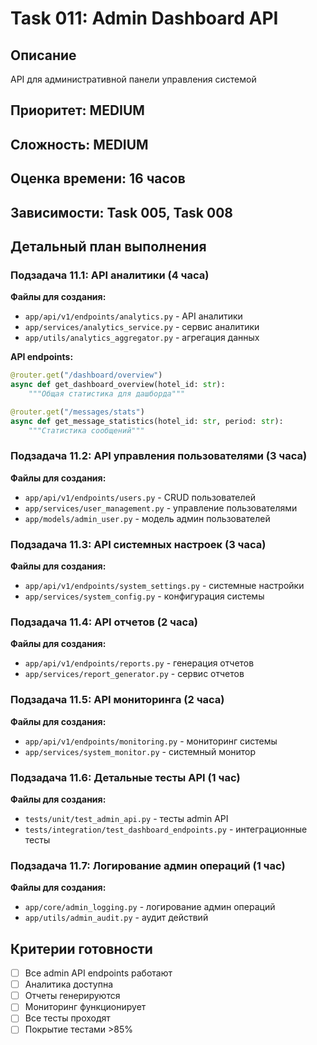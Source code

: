 # Task 011: Admin Dashboard API

## Описание
API для административной панели управления системой

## Приоритет: MEDIUM
## Сложность: MEDIUM
## Оценка времени: 16 часов
## Зависимости: Task 005, Task 008

## Детальный план выполнения

### Подзадача 11.1: API аналитики (4 часа)
**Файлы для создания:**
- `app/api/v1/endpoints/analytics.py` - API аналитики
- `app/services/analytics_service.py` - сервис аналитики
- `app/utils/analytics_aggregator.py` - агрегация данных

**API endpoints:**
```python
@router.get("/dashboard/overview")
async def get_dashboard_overview(hotel_id: str):
    """Общая статистика для дашборда"""

@router.get("/messages/stats")
async def get_message_statistics(hotel_id: str, period: str):
    """Статистика сообщений"""
```

### Подзадача 11.2: API управления пользователями (3 часа)
**Файлы для создания:**
- `app/api/v1/endpoints/users.py` - CRUD пользователей
- `app/services/user_management.py` - управление пользователями
- `app/models/admin_user.py` - модель админ пользователей

### Подзадача 11.3: API системных настроек (3 часа)
**Файлы для создания:**
- `app/api/v1/endpoints/system_settings.py` - системные настройки
- `app/services/system_config.py` - конфигурация системы

### Подзадача 11.4: API отчетов (2 часа)
**Файлы для создания:**
- `app/api/v1/endpoints/reports.py` - генерация отчетов
- `app/services/report_generator.py` - сервис отчетов

### Подзадача 11.5: API мониторинга (2 часа)
**Файлы для создания:**
- `app/api/v1/endpoints/monitoring.py` - мониторинг системы
- `app/services/system_monitor.py` - системный монитор

### Подзадача 11.6: Детальные тесты API (1 час)
**Файлы для создания:**
- `tests/unit/test_admin_api.py` - тесты admin API
- `tests/integration/test_dashboard_endpoints.py` - интеграционные тесты

### Подзадача 11.7: Логирование админ операций (1 час)
**Файлы для создания:**
- `app/core/admin_logging.py` - логирование админ операций
- `app/utils/admin_audit.py` - аудит действий

## Критерии готовности
- [ ] Все admin API endpoints работают
- [ ] Аналитика доступна
- [ ] Отчеты генерируются
- [ ] Мониторинг функционирует
- [ ] Все тесты проходят
- [ ] Покрытие тестами >85%
